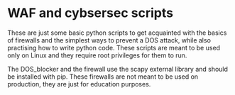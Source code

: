 # WAF and cybsersec scripts
These are just some basic python scripts to get acquainted with the basics of firewalls and the simplest ways to prevent a DOS attack, while also practising how to write python code. These scripts are meant to be used only on Linux and they require root privileges for them to run. 

The DOS_blocker and the firewall use the scapy external library and should be installed with pip. These firewalls are not meant to be used on production, they are just for education purposes.